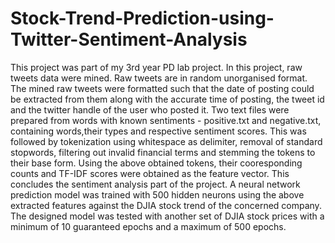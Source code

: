 # Stock-Trend-Prediction-using-Twitter-Sentiment-Analysis
This project was part of my 3rd year PD lab project. In this project, raw tweets data were mined. Raw tweets are in random unorganised format. The mined raw tweets were formatted such that the date of posting could be extracted from them along with the accurate time of posting, the tweet id and the twitter handle of the user who posted it. Two text files were prepared from words with known sentiments - positive.txt and negative.txt, containing words,their types and respective sentiment scores. This was followed by tokenization using whitespace as delimiter, removal of standard stopwords, filtering out invalid financial terms and stemming the tokens to their base form. Using the above obtained tokens, their cooresponding counts and TF-IDF scores were obtained as the feature vector. This concludes the sentiment analysis part of the project. A neural network prediction model was trained with 500 hidden neurons using the above extracted features against the DJIA stock trend of the concerned company. The designed model was tested with another set of DJIA stock prices with a minimum of 10 guaranteed epochs and a maximum of 500 epochs.
